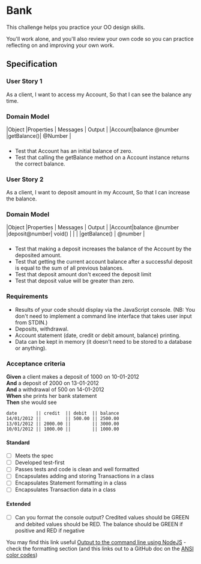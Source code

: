 # Bank

This challenge helps you practice your OO design skills.

You'll work alone, and you'll also review your own code so you can practice reflecting on and improving your own work.

## Specification
### User Story 1 
As a client, 
I want to access my Account,
So that I can see the balance any time.

### Domain Model

|Object |Properties	     | Messages	  | Output    |
|Account|balance @number |getBalance()|	@Number   |

###
* Test that Account has an initial balance of zero.
* Test that calling the getBalance method on a Account instance returns the correct balance.

### User Story 2
As a client, 
I want to deposit amount in my Account,
So that I can increase the balance.

### Domain Model

|Object |Properties	     | Messages	    | Output      |
|Account|balance @number |deposit@number|	void()    |
|       |                |getBalance()  |	@number   |

###
* Test that making a deposit increases the balance of the Account by the deposited amount.
* Test that getting the current account balance after a successful deposit is equal to the sum of all previous balances.
* Test that deposit amount don't exceed the deposit limit
* Test that deposit value will be greater than zero.

### Requirements

* Results of your code should display via the JavaScript console.  (NB: You don't need to implement a command line interface that takes user input from STDIN.)
* Deposits, withdrawal.
* Account statement (date, credit or debit amount, balance) printing.
* Data can be kept in memory (it doesn't need to be stored to a database or anything).

### Acceptance criteria

**Given** a client makes a deposit of 1000 on 10-01-2012  
**And** a deposit of 2000 on 13-01-2012  
**And** a withdrawal of 500 on 14-01-2012  
**When** she prints her bank statement  
**Then** she would see

```
date       || credit  || debit  || balance
14/01/2012 ||         || 500.00 || 2500.00
13/01/2012 || 2000.00 ||        || 3000.00
10/01/2012 || 1000.00 ||        || 1000.00
```


#### Standard
- [ ] Meets the spec
- [ ] Developed test-first
- [ ] Passes tests and code is clean and well formatted
- [ ] Encapsulates adding and storing Transactions in a class
- [ ] Encapsulates Statement formatting in a class
- [ ] Encapsulates Transaction data in a class

#### Extended
- [ ] Can you format the console output?  Credited values should be GREEN and debited values should be RED.  The balance should be GREEN if positive and RED if negative

You may find this link useful [Output to the command line using NodeJS](https://nodejs.dev/en/learn/output-to-the-command-line-using-nodejs/) - check the formatting section (and this links out to a GitHub doc on the [ANSI color codes](https://gist.github.com/iamnewton/8754917))
